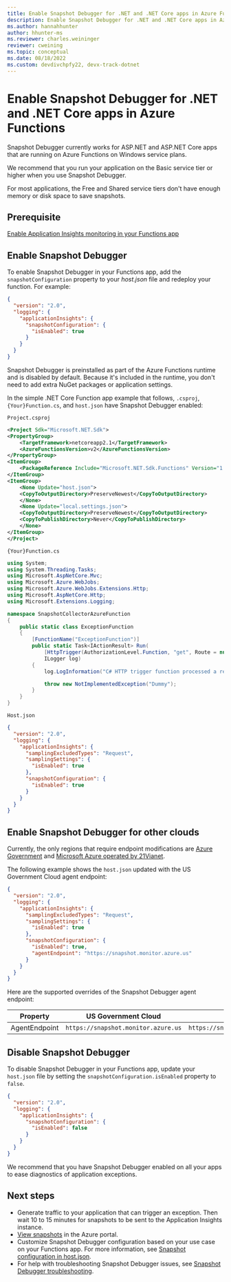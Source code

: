 ```yaml
---
title: Enable Snapshot Debugger for .NET and .NET Core apps in Azure Functions | Microsoft Docs
description: Enable Snapshot Debugger for .NET and .NET Core apps in Azure Functions.
ms.author: hannahhunter
author: hhunter-ms
ms.reviewer: charles.weininger
reviewer: cweining
ms.topic: conceptual
ms.date: 08/18/2022
ms.custom: devdivchpfy22, devx-track-dotnet
---
```


# Enable Snapshot Debugger for .NET and .NET Core apps in Azure Functions

Snapshot Debugger currently works for ASP.NET and ASP.NET Core apps that are running on Azure Functions on Windows service plans.

We recommend that you run your application on the Basic service tier or higher when you use Snapshot Debugger.

For most applications, the Free and Shared service tiers don't have enough memory or disk space to save snapshots.

## Prerequisite

[Enable Application Insights monitoring in your Functions app](../../azure-functions/configure-monitoring.md#add-to-an-existing-function-app)

## Enable Snapshot Debugger

To enable Snapshot Debugger in your Functions app, add the `snapshotConfiguration` property to your *host.json* file and redeploy your function. For example:

```json
{
  "version": "2.0",
  "logging": {
    "applicationInsights": {
      "snapshotConfiguration": {
        "isEnabled": true
      }
    }
  }
}
```

Snapshot Debugger is preinstalled as part of the Azure Functions runtime and is disabled by default. Because it's included in the runtime, you don't need to add extra NuGet packages or application settings.

In the simple .NET Core Function app example that follows, `.csproj`, `{Your}Function.cs`, and `host.json` have Snapshot Debugger enabled:

`Project.csproj`

```xml
<Project Sdk="Microsoft.NET.Sdk">
<PropertyGroup>
    <TargetFramework>netcoreapp2.1</TargetFramework>
    <AzureFunctionsVersion>v2</AzureFunctionsVersion>
</PropertyGroup>
<ItemGroup>
    <PackageReference Include="Microsoft.NET.Sdk.Functions" Version="1.0.31" />
</ItemGroup>
<ItemGroup>
    <None Update="host.json">
    <CopyToOutputDirectory>PreserveNewest</CopyToOutputDirectory>
    </None>
    <None Update="local.settings.json">
    <CopyToOutputDirectory>PreserveNewest</CopyToOutputDirectory>
    <CopyToPublishDirectory>Never</CopyToPublishDirectory>
    </None>
</ItemGroup>
</Project>
```

`{Your}Function.cs`

```csharp
using System;
using System.Threading.Tasks;
using Microsoft.AspNetCore.Mvc;
using Microsoft.Azure.WebJobs;
using Microsoft.Azure.WebJobs.Extensions.Http;
using Microsoft.AspNetCore.Http;
using Microsoft.Extensions.Logging;

namespace SnapshotCollectorAzureFunction
{
    public static class ExceptionFunction
    {
        [FunctionName("ExceptionFunction")]
        public static Task<IActionResult> Run(
            [HttpTrigger(AuthorizationLevel.Function, "get", Route = null)] HttpRequest req,
            ILogger log)
        {
            log.LogInformation("C# HTTP trigger function processed a request.");

            throw new NotImplementedException("Dummy");
        }
    }
}
```

`Host.json`

```json
{
  "version": "2.0",
  "logging": {
    "applicationInsights": {
      "samplingExcludedTypes": "Request",
      "samplingSettings": {
        "isEnabled": true
      },
      "snapshotConfiguration": {
        "isEnabled": true
      }
    }
  }
}
```

## Enable Snapshot Debugger for other clouds

Currently, the only regions that require endpoint modifications are [Azure Government](../../azure-government/compare-azure-government-global-azure.md#application-insights) and [Microsoft Azure operated by 21Vianet](/azure/china/resources-developer-guide).

The following example shows the `host.json` updated with the US Government Cloud agent endpoint:

```json
{
  "version": "2.0",
  "logging": {
    "applicationInsights": {
      "samplingExcludedTypes": "Request",
      "samplingSettings": {
        "isEnabled": true
      },
      "snapshotConfiguration": {
        "isEnabled": true,
        "agentEndpoint": "https://snapshot.monitor.azure.us"
      }
    }
  }
}
```

Here are the supported overrides of the Snapshot Debugger agent endpoint:

|Property    | US Government Cloud | China Cloud |
|---------------|---------------------|-------------|
|AgentEndpoint         | `https://snapshot.monitor.azure.us`    | `https://snapshot.monitor.azure.cn` |

## Disable Snapshot Debugger

To disable Snapshot Debugger in your Functions app, update your `host.json` file by setting the `snapshotConfiguration.isEnabled` property to `false`.

```json
{
  "version": "2.0",
  "logging": {
    "applicationInsights": {
      "snapshotConfiguration": {
        "isEnabled": false
      }
    }
  }
}
```

We recommend that you have Snapshot Debugger enabled on all your apps to ease diagnostics of application exceptions.

## Next steps

* Generate traffic to your application that can trigger an exception. Then wait 10 to 15 minutes for snapshots to be sent to the Application Insights instance.
* [View snapshots](snapshot-debugger-data.md?toc=/azure/azure-monitor/toc.json#view-snapshots-in-the-portal) in the Azure portal.
* Customize Snapshot Debugger configuration based on your use case on your Functions app. For more information, see [Snapshot configuration in host.json](../../azure-functions/functions-host-json.md#applicationinsightssnapshotconfiguration).
* For help with troubleshooting Snapshot Debugger issues, see [Snapshot Debugger troubleshooting](snapshot-debugger-troubleshoot.md).
